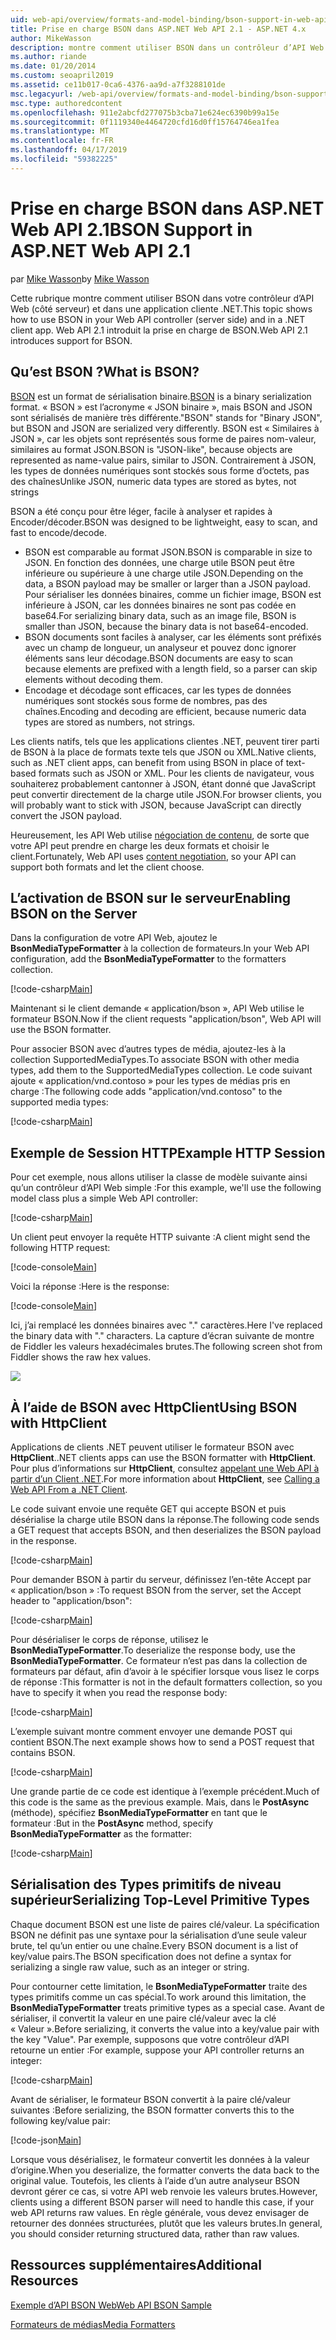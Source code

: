 ```yaml
---
uid: web-api/overview/formats-and-model-binding/bson-support-in-web-api-21
title: Prise en charge BSON dans ASP.NET Web API 2.1 - ASP.NET 4.x
author: MikeWasson
description: montre comment utiliser BSON dans un contrôleur d’API Web (côté serveur) et dans une application cliente .NET pour ASP.NET 4.x.
ms.author: riande
ms.date: 01/20/2014
ms.custom: seoapril2019
ms.assetid: ce11b017-0ca6-4376-aa9d-a7f3288101de
msc.legacyurl: /web-api/overview/formats-and-model-binding/bson-support-in-web-api-21
msc.type: authoredcontent
ms.openlocfilehash: 911e2abcfd277075b3cba71e624ec6390b99a15e
ms.sourcegitcommit: 0f1119340e4464720cfd16d0ff15764746ea1fea
ms.translationtype: MT
ms.contentlocale: fr-FR
ms.lasthandoff: 04/17/2019
ms.locfileid: "59382225"
---
```

# <a name="bson-support-in-aspnet-web-api-21"></a><span data-ttu-id="53dd6-103">Prise en charge BSON dans ASP.NET Web API 2.1</span><span class="sxs-lookup"><span data-stu-id="53dd6-103">BSON Support in ASP.NET Web API 2.1</span></span>

<span data-ttu-id="53dd6-104">par [Mike Wasson](https://github.com/MikeWasson)</span><span class="sxs-lookup"><span data-stu-id="53dd6-104">by [Mike Wasson](https://github.com/MikeWasson)</span></span>

<span data-ttu-id="53dd6-105">Cette rubrique montre comment utiliser BSON dans votre contrôleur d’API Web (côté serveur) et dans une application cliente .NET.</span><span class="sxs-lookup"><span data-stu-id="53dd6-105">This topic shows how to use BSON in your Web API controller (server side) and in a .NET client app.</span></span> <span data-ttu-id="53dd6-106">Web API 2.1 introduit la prise en charge de BSON.</span><span class="sxs-lookup"><span data-stu-id="53dd6-106">Web API 2.1 introduces support for BSON.</span></span> 

## <a name="what-is-bson"></a><span data-ttu-id="53dd6-107">Qu’est BSON ?</span><span class="sxs-lookup"><span data-stu-id="53dd6-107">What is BSON?</span></span>

<span data-ttu-id="53dd6-108">[BSON](http://bsonspec.org/) est un format de sérialisation binaire.</span><span class="sxs-lookup"><span data-stu-id="53dd6-108">[BSON](http://bsonspec.org/) is a binary serialization format.</span></span> <span data-ttu-id="53dd6-109">« BSON » est l’acronyme « JSON binaire », mais BSON and JSON sont sérialisés de manière très différente.</span><span class="sxs-lookup"><span data-stu-id="53dd6-109">"BSON" stands for "Binary JSON", but BSON and JSON are serialized very differently.</span></span> <span data-ttu-id="53dd6-110">BSON est « Similaires à JSON », car les objets sont représentés sous forme de paires nom-valeur, similaires au format JSON.</span><span class="sxs-lookup"><span data-stu-id="53dd6-110">BSON is "JSON-like", because objects are represented as name-value pairs, similar to JSON.</span></span> <span data-ttu-id="53dd6-111">Contrairement à JSON, les types de données numériques sont stockés sous forme d’octets, pas des chaînes</span><span class="sxs-lookup"><span data-stu-id="53dd6-111">Unlike JSON, numeric data types are stored as bytes, not strings</span></span>

<span data-ttu-id="53dd6-112">BSON a été conçu pour être léger, facile à analyser et rapides à Encoder/décoder.</span><span class="sxs-lookup"><span data-stu-id="53dd6-112">BSON was designed to be lightweight, easy to scan, and fast to encode/decode.</span></span>

- <span data-ttu-id="53dd6-113">BSON est comparable au format JSON.</span><span class="sxs-lookup"><span data-stu-id="53dd6-113">BSON is comparable in size to JSON.</span></span> <span data-ttu-id="53dd6-114">En fonction des données, une charge utile BSON peut être inférieure ou supérieure à une charge utile JSON.</span><span class="sxs-lookup"><span data-stu-id="53dd6-114">Depending on the data, a BSON payload may be smaller or larger than a JSON payload.</span></span> <span data-ttu-id="53dd6-115">Pour sérialiser les données binaires, comme un fichier image, BSON est inférieure à JSON, car les données binaires ne sont pas codée en base64.</span><span class="sxs-lookup"><span data-stu-id="53dd6-115">For serializing binary data, such as an image file, BSON is smaller than JSON, because the binary data is not base64-encoded.</span></span>
- <span data-ttu-id="53dd6-116">BSON documents sont faciles à analyser, car les éléments sont préfixés avec un champ de longueur, un analyseur et pouvez donc ignorer éléments sans leur décodage.</span><span class="sxs-lookup"><span data-stu-id="53dd6-116">BSON documents are easy to scan because elements are prefixed with a length field, so a parser can skip elements without decoding them.</span></span>
- <span data-ttu-id="53dd6-117">Encodage et décodage sont efficaces, car les types de données numériques sont stockés sous forme de nombres, pas des chaînes.</span><span class="sxs-lookup"><span data-stu-id="53dd6-117">Encoding and decoding are efficient, because numeric data types are stored as numbers, not strings.</span></span>

<span data-ttu-id="53dd6-118">Les clients natifs, tels que les applications clientes .NET, peuvent tirer parti de BSON à la place de formats texte tels que JSON ou XML.</span><span class="sxs-lookup"><span data-stu-id="53dd6-118">Native clients, such as .NET client apps, can benefit from using BSON in place of text-based formats such as JSON or XML.</span></span> <span data-ttu-id="53dd6-119">Pour les clients de navigateur, vous souhaiterez probablement cantonner à JSON, étant donné que JavaScript peut convertir directement de la charge utile JSON.</span><span class="sxs-lookup"><span data-stu-id="53dd6-119">For browser clients, you will probably want to stick with JSON, because JavaScript can directly convert the JSON payload.</span></span>

<span data-ttu-id="53dd6-120">Heureusement, les API Web utilise [négociation de contenu](content-negotiation.md), de sorte que votre API peut prendre en charge les deux formats et choisir le client.</span><span class="sxs-lookup"><span data-stu-id="53dd6-120">Fortunately, Web API uses [content negotiation](content-negotiation.md), so your API can support both formats and let the client choose.</span></span>

## <a name="enabling-bson-on-the-server"></a><span data-ttu-id="53dd6-121">L’activation de BSON sur le serveur</span><span class="sxs-lookup"><span data-stu-id="53dd6-121">Enabling BSON on the Server</span></span>

<span data-ttu-id="53dd6-122">Dans la configuration de votre API Web, ajoutez le **BsonMediaTypeFormatter** à la collection de formateurs.</span><span class="sxs-lookup"><span data-stu-id="53dd6-122">In your Web API configuration, add the **BsonMediaTypeFormatter** to the formatters collection.</span></span>

[!code-csharp[Main](bson-support-in-web-api-21/samples/sample1.cs)]

<span data-ttu-id="53dd6-123">Maintenant si le client demande « application/bson », API Web utilise le formateur BSON.</span><span class="sxs-lookup"><span data-stu-id="53dd6-123">Now if the client requests "application/bson", Web API will use the BSON formatter.</span></span>

<span data-ttu-id="53dd6-124">Pour associer BSON avec d’autres types de média, ajoutez-les à la collection SupportedMediaTypes.</span><span class="sxs-lookup"><span data-stu-id="53dd6-124">To associate BSON with other media types, add them to the SupportedMediaTypes collection.</span></span> <span data-ttu-id="53dd6-125">Le code suivant ajoute « application/vnd.contoso » pour les types de médias pris en charge :</span><span class="sxs-lookup"><span data-stu-id="53dd6-125">The following code adds "application/vnd.contoso" to the supported media types:</span></span>

[!code-csharp[Main](bson-support-in-web-api-21/samples/sample2.cs)]

## <a name="example-http-session"></a><span data-ttu-id="53dd6-126">Exemple de Session HTTP</span><span class="sxs-lookup"><span data-stu-id="53dd6-126">Example HTTP Session</span></span>

<span data-ttu-id="53dd6-127">Pour cet exemple, nous allons utiliser la classe de modèle suivante ainsi qu’un contrôleur d’API Web simple :</span><span class="sxs-lookup"><span data-stu-id="53dd6-127">For this example, we'll use the following model class plus a simple Web API controller:</span></span>

[!code-csharp[Main](bson-support-in-web-api-21/samples/sample3.cs)]

<span data-ttu-id="53dd6-128">Un client peut envoyer la requête HTTP suivante :</span><span class="sxs-lookup"><span data-stu-id="53dd6-128">A client might send the following HTTP request:</span></span>

[!code-console[Main](bson-support-in-web-api-21/samples/sample4.cmd)]

<span data-ttu-id="53dd6-129">Voici la réponse :</span><span class="sxs-lookup"><span data-stu-id="53dd6-129">Here is the response:</span></span>

[!code-console[Main](bson-support-in-web-api-21/samples/sample5.cmd)]

<span data-ttu-id="53dd6-130">Ici, j’ai remplacé les données binaires avec &quot;.&quot; caractères.</span><span class="sxs-lookup"><span data-stu-id="53dd6-130">Here I've replaced the binary data with &quot;.&quot; characters.</span></span> <span data-ttu-id="53dd6-131">La capture d’écran suivante de montre de Fiddler les valeurs hexadécimales brutes.</span><span class="sxs-lookup"><span data-stu-id="53dd6-131">The following screen shot from Fiddler shows the raw hex values.</span></span>

[![](bson-support-in-web-api-21/_static/image2.png)](bson-support-in-web-api-21/_static/image1.png)

## <a name="using-bson-with-httpclient"></a><span data-ttu-id="53dd6-132">À l’aide de BSON avec HttpClient</span><span class="sxs-lookup"><span data-stu-id="53dd6-132">Using BSON with HttpClient</span></span>

<span data-ttu-id="53dd6-133">Applications de clients .NET peuvent utiliser le formateur BSON avec **HttpClient**.</span><span class="sxs-lookup"><span data-stu-id="53dd6-133">.NET clients apps can use the BSON formatter with **HttpClient**.</span></span> <span data-ttu-id="53dd6-134">Pour plus d’informations sur **HttpClient**, consultez [appelant une Web API à partir d’un Client .NET](../advanced/calling-a-web-api-from-a-net-client.md).</span><span class="sxs-lookup"><span data-stu-id="53dd6-134">For more information about **HttpClient**, see [Calling a Web API From a .NET Client](../advanced/calling-a-web-api-from-a-net-client.md).</span></span>

<span data-ttu-id="53dd6-135">Le code suivant envoie une requête GET qui accepte BSON et puis désérialise la charge utile BSON dans la réponse.</span><span class="sxs-lookup"><span data-stu-id="53dd6-135">The following code sends a GET request that accepts BSON, and then deserializes the BSON payload in the response.</span></span>

[!code-csharp[Main](bson-support-in-web-api-21/samples/sample6.cs)]

<span data-ttu-id="53dd6-136">Pour demander BSON à partir du serveur, définissez l’en-tête Accept par « application/bson » :</span><span class="sxs-lookup"><span data-stu-id="53dd6-136">To request BSON from the server, set the Accept header to "application/bson":</span></span>

[!code-csharp[Main](bson-support-in-web-api-21/samples/sample7.cs)]

<span data-ttu-id="53dd6-137">Pour désérialiser le corps de réponse, utilisez le **BsonMediaTypeFormatter**.</span><span class="sxs-lookup"><span data-stu-id="53dd6-137">To deserialize the response body, use the **BsonMediaTypeFormatter**.</span></span> <span data-ttu-id="53dd6-138">Ce formateur n’est pas dans la collection de formateurs par défaut, afin d’avoir à le spécifier lorsque vous lisez le corps de réponse :</span><span class="sxs-lookup"><span data-stu-id="53dd6-138">This formatter is not in the default formatters collection, so you have to specify it when you read the response body:</span></span>

[!code-csharp[Main](bson-support-in-web-api-21/samples/sample8.cs)]

<span data-ttu-id="53dd6-139">L’exemple suivant montre comment envoyer une demande POST qui contient BSON.</span><span class="sxs-lookup"><span data-stu-id="53dd6-139">The next example shows how to send a POST request that contains BSON.</span></span>

[!code-csharp[Main](bson-support-in-web-api-21/samples/sample9.cs)]

<span data-ttu-id="53dd6-140">Une grande partie de ce code est identique à l’exemple précédent.</span><span class="sxs-lookup"><span data-stu-id="53dd6-140">Much of this code is the same as the previous example.</span></span> <span data-ttu-id="53dd6-141">Mais, dans le **PostAsync** (méthode), spécifiez **BsonMediaTypeFormatter** en tant que le formateur :</span><span class="sxs-lookup"><span data-stu-id="53dd6-141">But in the **PostAsync** method, specify **BsonMediaTypeFormatter** as the formatter:</span></span>

[!code-csharp[Main](bson-support-in-web-api-21/samples/sample10.cs)]

## <a name="serializing-top-level-primitive-types"></a><span data-ttu-id="53dd6-142">Sérialisation des Types primitifs de niveau supérieur</span><span class="sxs-lookup"><span data-stu-id="53dd6-142">Serializing Top-Level Primitive Types</span></span>

<span data-ttu-id="53dd6-143">Chaque document BSON est une liste de paires clé/valeur. La spécification BSON ne définit pas une syntaxe pour la sérialisation d’une seule valeur brute, tel qu’un entier ou une chaîne.</span><span class="sxs-lookup"><span data-stu-id="53dd6-143">Every BSON document is a list of key/value pairs.The BSON specification does not define a syntax for serializing a single raw value, such as an integer or string.</span></span>

<span data-ttu-id="53dd6-144">Pour contourner cette limitation, le **BsonMediaTypeFormatter** traite des types primitifs comme un cas spécial.</span><span class="sxs-lookup"><span data-stu-id="53dd6-144">To work around this limitation, the **BsonMediaTypeFormatter** treats primitive types as a special case.</span></span> <span data-ttu-id="53dd6-145">Avant de sérialiser, il convertit la valeur en une paire clé/valeur avec la clé « Valeur ».</span><span class="sxs-lookup"><span data-stu-id="53dd6-145">Before serializing, it converts the value into a key/value pair with the key "Value".</span></span> <span data-ttu-id="53dd6-146">Par exemple, supposons que votre contrôleur d’API retourne un entier :</span><span class="sxs-lookup"><span data-stu-id="53dd6-146">For example, suppose your API controller returns an integer:</span></span>

[!code-csharp[Main](bson-support-in-web-api-21/samples/sample11.cs)]

<span data-ttu-id="53dd6-147">Avant de sérialiser, le formateur BSON convertit à la paire clé/valeur suivantes :</span><span class="sxs-lookup"><span data-stu-id="53dd6-147">Before serializing, the BSON formatter converts this to the following key/value pair:</span></span>

[!code-json[Main](bson-support-in-web-api-21/samples/sample12.json)]

<span data-ttu-id="53dd6-148">Lorsque vous désérialisez, le formateur convertit les données à la valeur d’origine.</span><span class="sxs-lookup"><span data-stu-id="53dd6-148">When you deserialize, the formatter converts the data back to the original value.</span></span> <span data-ttu-id="53dd6-149">Toutefois, les clients à l’aide d’un autre analyseur BSON devront gérer ce cas, si votre API web renvoie les valeurs brutes.</span><span class="sxs-lookup"><span data-stu-id="53dd6-149">However, clients using a different BSON parser will need to handle this case, if your web API returns raw values.</span></span> <span data-ttu-id="53dd6-150">En règle générale, vous devez envisager de retourner des données structurées, plutôt que les valeurs brutes.</span><span class="sxs-lookup"><span data-stu-id="53dd6-150">In general, you should consider returning structured data, rather than raw values.</span></span>

## <a name="additional-resources"></a><span data-ttu-id="53dd6-151">Ressources supplémentaires</span><span class="sxs-lookup"><span data-stu-id="53dd6-151">Additional Resources</span></span>

[<span data-ttu-id="53dd6-152">Exemple d’API BSON Web</span><span class="sxs-lookup"><span data-stu-id="53dd6-152">Web API BSON Sample</span></span>](https://aspnet.codeplex.com/SourceControl/latest#Samples/WebApi/BSONSample/)

[<span data-ttu-id="53dd6-153">Formateurs de médias</span><span class="sxs-lookup"><span data-stu-id="53dd6-153">Media Formatters</span></span>](media-formatters.md)
